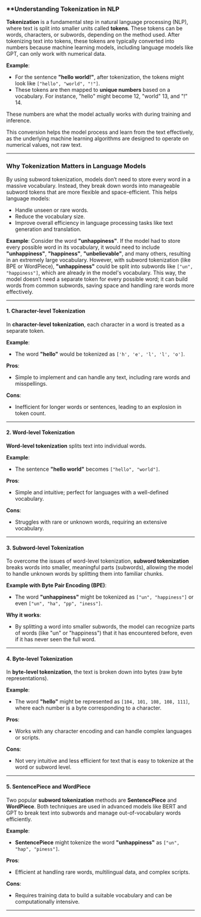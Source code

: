 ### **Understanding Tokenization in NLP 

**Tokenization** is a fundamental step in natural language processing (NLP), where text is split into smaller units called **tokens**. These tokens can be words, characters, or subwords, depending on the method used. After tokenizing text into tokens, these tokens are typically converted into numbers because machine learning models, including language models like GPT, can only work with numerical data.

**Example**:
- For the sentence **"hello world!"**, after tokenization, the tokens might look like `["hello", "world", "!"]`.
- These tokens are then mapped to **unique numbers** based on a vocabulary. For instance, "hello" might become 12, "world" 13, and "!" 14.

These numbers are what the model actually works with during training and inference.

This conversion helps the model process and learn from the text effectively, as the underlying machine learning algorithms are designed to operate on numerical values, not raw text.

---

### **Why Tokenization Matters in Language Models**
By using subword tokenization, models don’t need to store every word in a massive vocabulary. Instead, they break down words into manageable subword tokens that are more flexible and space-efficient. This helps language models:

- Handle unseen or rare words.
- Reduce the vocabulary size.
- Improve overall efficiency in language processing tasks like text generation and translation.

**Example**:
Consider the word **"unhappiness"**. If the model had to store every possible word in its vocabulary, it would need to include **"unhappiness"**, **"happiness"**, **"unbelievable"**, and many others, resulting in an extremely large vocabulary. However, with subword tokenization (like BPE or WordPiece), **"unhappiness"** could be split into subwords like `["un", "happiness"]`, which are already in the model's vocabulary. This way, the model doesn’t need a separate token for every possible word; it can build words from common subwords, saving space and handling rare words more effectively.

---

#### **1. Character-level Tokenization**
In **character-level tokenization**, each character in a word is treated as a separate token.

**Example**:
- The word **"hello"** would be tokenized as `['h', 'e', 'l', 'l', 'o']`.

**Pros**:
- Simple to implement and can handle any text, including rare words and misspellings.

**Cons**:
- Inefficient for longer words or sentences, leading to an explosion in token count.

---

#### **2. Word-level Tokenization**
**Word-level tokenization** splits text into individual words.

**Example**:
- The sentence **"hello world"** becomes `["hello", "world"]`.

**Pros**:
- Simple and intuitive; perfect for languages with a well-defined vocabulary.

**Cons**:
- Struggles with rare or unknown words, requiring an extensive vocabulary.

---

#### **3. Subword-level Tokenization**
To overcome the issues of word-level tokenization, **subword tokenization** breaks words into smaller, meaningful parts (subwords), allowing the model to handle unknown words by splitting them into familiar chunks.

**Example with Byte Pair Encoding (BPE)**:
- The word **"unhappiness"** might be tokenized as `["un", "happiness"]` or even `["un", "ha", "pp", "iness"]`.

**Why it works**:
- By splitting a word into smaller subwords, the model can recognize parts of words (like "un" or "happiness") that it has encountered before, even if it has never seen the full word.

---

#### **4. Byte-level Tokenization**
In **byte-level tokenization**, the text is broken down into bytes (raw byte representations).

**Example**:
- The word **"hello"** might be represented as `[104, 101, 108, 108, 111]`, where each number is a byte corresponding to a character.

**Pros**:
- Works with any character encoding and can handle complex languages or scripts.

**Cons**:
- Not very intuitive and less efficient for text that is easy to tokenize at the word or subword level.

---

#### **5. SentencePiece and WordPiece**
Two popular **subword tokenization** methods are **SentencePiece** and **WordPiece**. Both techniques are used in advanced models like BERT and GPT to break text into subwords and manage out-of-vocabulary words efficiently.

**Example**:
- **SentencePiece** might tokenize the word **"unhappiness"** as `["un", "hap", "piness"]`.

**Pros**:
- Efficient at handling rare words, multilingual data, and complex scripts.

**Cons**:
- Requires training data to build a suitable vocabulary and can be computationally intensive.

---